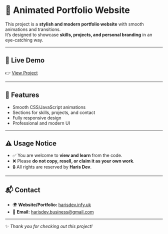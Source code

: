 # 🎨 Animated Portfolio Website  

This project is a **stylish and modern portfolio website** with smooth animations and transitions.  
It’s designed to showcase **skills, projects, and personal branding** in an eye-catching way.  

---

## 🔗 Live Demo  
👉 [View Project](https://folioxwebsite.vercel.app/)  

---

## 🎯 Features  
- Smooth CSS/JavaScript animations  
- Sections for skills, projects, and contact  
- Fully responsive design  
- Professional and modern UI  

---

## ⚠️ Usage Notice  
- ✅ You are welcome to **view and learn** from the code.  
- ❌ Please **do not copy, resell, or claim it as your own work**.  
- 🔒 All rights are reserved by **Haris Dev**.  

---

## 📬 Contact  
- 🌍 **Website/Portfolio:** [harisdev.infy.uk](https://harisdev.infy.uk)  
- 📧 **Email:** harisdev.business@gmail.com  

---
✨ *Thank you for checking out this project!*  
